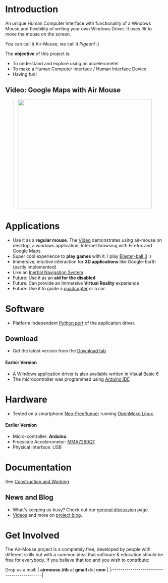 

# Introduction #
An unique Human Computer Interface with functionality of a Windows Mouse and flexibility of writing your own Windows Driver. It uses _tilt_ to move the mouse on the screen.

You can call it Air-Mouse, we call it _Pigeon!_ :)

The **objective** of this project is:
  * To understand and explore using an accelerometer
  * To make a Human Computer Interface / Human Interface Device
  * Having fun!

## Video: Google Maps with Air Mouse ##
> <a href='http://www.youtube.com/watch?feature=player_embedded&v=BQt-HwIczUI' target='_blank'><img src='http://img.youtube.com/vi/BQt-HwIczUI/0.jpg' width='425' height=344 /></a>

# Applications #
  * Use it as a **regular mouse**. The [Video](http://manavkataria.wordpress.com/2009/05/12/pigeon-video/) demonstrates using air-mouse on desktop, a windows application, Internet browsing with Firefox and Google Maps.
  * Super cool experience to **play games** with it. I play [Blaster-ball 3](http://www.wildgames.com/games/blaster-ball-3) :)
  * Immersive, intuitive interaction for **3D applications** like Google-Earth (partly implemented)
  * Like an [Inertial Navigation System](http://code.google.com/p/air-mouse/wiki/InertialNavigationSystem)
  * Future: Use it as an **aid for the disabled**
  * Future: Can provide an Immersive **Virtual Reality** experience
  * Future: Use it to guide a [quadcopter](http://toucharcade.com/2010/01/06/ces-2010-parrot-ar-drone-an-iphone-controlled-quadricopter/) or a car.

# Software #
  * Platform Independent [Python port](http://air-mouse.googlecode.com/files/airmouse-python.tar) of the application driver.
## Download ##
  * Get the latest version from the [Download tab](http://code.google.com/p/air-mouse/downloads/list)
#### Earleir Version ####
  * A Windows application driver is also available written in Visual Basic 6
  * The microcontroller was programmed using [Arduino IDE](http://en.wikipedia.org/wiki/Arduino)

# Hardware #
  * Tested on a smartphone [Neo-FreeRunner](http://en.wikipedia.org/wiki/Neo_FreeRunner) running [OpenMoko Linux](http://en.wikipedia.org/wiki/Openmoko).

#### Earlier Version ####
  * Micro-controller: **Arduino**.
  * Freescale Accelerometer: [MMA7260QT](http://www.freescale.com/files/sensors/doc/data_sheet/MMA7260QT.pdf)
  * Physical Interface: USB

# Documentation #
See [Construction and Working](http://manavkataria.wordpress.com/2009/05/06/airmouse-construction-and-working/)

## News and Blog ##
  * What's keeping us busy? Check out our [general discussion](Talk.md) page.
  * [Videos](http://manavkataria.wordpress.com/2009/05/12/pigeon-video/) and more on [project blog](http://manavkataria.wordpress.com/tag/air-mouse).


# Get Involved #
The Air-Mouse project is a completely free, developed by people with different skills but with a common ideal that software & education should be free for everybody. If you believe that too and you wish to contribute:

Drop us a mail:
| **airmouse.iitb** at **gmail** dot **com** |
|:-------------------------------------------|